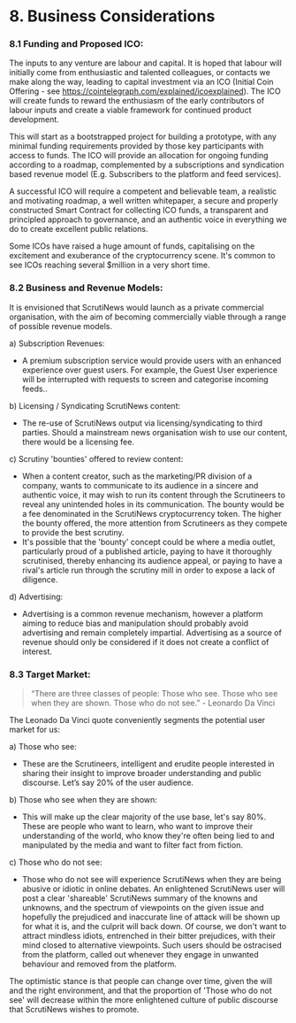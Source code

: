 # 8. Business Considerations

### 8.1 Funding and Proposed ICO:
The inputs to any venture are labour and capital. It is hoped that labour will initially come from enthusiastic and talented colleagues, or contacts we make along the way, leading to capital investment via an ICO (Initial Coin Offering - see https://cointelegraph.com/explained/icoexplained). The ICO will create funds to reward the enthusiasm of the early contributors of labour inputs and create a viable framework for continued product development.

This will start as a bootstrapped project for building a prototype, with any minimal funding requirements provided by those key participants with access to funds. The ICO will provide an allocation for ongoing funding according to a roadmap, complemented by a subscriptions and syndication based revenue model (E.g. Subscribers to the platform and feed services).

A successful ICO will require a competent and believable team, a realistic and motivating roadmap, a well written whitepaper, a secure and properly constructed Smart Contract for collecting ICO funds, a transparent and principled approach to governance, and an authentic voice in everything we do to create excellent public relations.

Some ICOs have raised a huge amount of funds, capitalising on the excitement and exuberance of the cryptocurrency scene. It's common to see ICOs reaching several $million in a very short time.

### 8.2 Business and Revenue Models:
It is envisioned that ScrutiNews would launch as a private commercial organisation, with the aim of becoming commercially viable through a range of possible revenue models.

a) Subscription Revenues: 
* A premium subscription service would provide users with an enhanced experience over guest users. For example, the Guest User experience will be interrupted with requests to screen and categorise incoming feeds..

b) Licensing / Syndicating ScrutiNews content: 
* The re-use of ScrutiNews output via licensing/syndicating to third parties. Should a mainstream news organisation wish to use our content, there would be a licensing fee.

c) Scrutiny 'bounties' offered to review content:
* When a content creator, such as the marketing/PR division of a company, wants to communicate to its audience in a sincere and authentic voice, it may wish to run its content through the Scrutineers to reveal any unintended holes in its communication. The bounty would be a fee denominated in the ScrutiNews cryptocurrency token. The higher the bounty offered, the more attention from Scrutineers as they compete to provide the best scrutiny. 
* It's possible that the 'bounty' concept could be where a media outlet, particularly proud of a published article, paying to have it thoroughly scrutinised, thereby enhancing its audience appeal, or paying to have a rival's article run through the scrutiny mill in order to expose a lack of diligence.

d) Advertising: 
* Advertising is a common revenue mechanism, however a platform aiming to reduce bias and manipulation should probably avoid advertising and remain completely impartial. Advertising as a source of revenue should only be considered if it does not create a conflict of interest.

### 8.3 Target Market:
> “There are three classes of people: Those who see. Those who see when they are shown. Those who do not see.” - Leonardo Da Vinci

The Leonado Da Vinci quote conveniently segments the potential user market for us:

a) Those who see: 
* These are the Scrutineers, intelligent and erudite people interested in sharing their insight to improve broader understanding and public discourse. Let’s say 20% of the user audience.

b) Those who see when they are shown: 
* This will make up the clear majority of the use base, let's say 80%. These are people who want to learn, who want to improve their understanding of the world, who know they're often being lied to and manipulated by the media and want to filter fact from fiction.

c) Those who do not see:
* Those who do not see will experience ScrutiNews when they are being abusive or idiotic in online debates. An enlightened ScrutiNews user will post a clear 'shareable' ScrutiNews summary of the knowns and unknowns, and the spectrum of viewpoints on the given issue and hopefully the prejudiced and inaccurate line of attack will be shown up for what it is, and the culprit will back down. Of course, we don't want to attract mindless idiots, entrenched in their bitter prejudices, with their mind closed to alternative viewpoints. Such users should be ostracised from the platform, called out whenever they engage in unwanted behaviour and removed from the platform.

The optimistic stance is that people can change over time, given the will and the right environment, and that the proportion of 'Those who do not see' will decrease within the more enlightened culture of public discourse that ScrutiNews wishes to promote.
